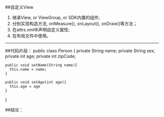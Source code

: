 ##自定义View
1. 继承View, or ViewGroup, or SDK内置的组件;
2. 分别实现构造方法, onMeasure(), onLayout(), onDraw()等方法；
3. 在attrs.xml中声明自定义属性;
4. 在布局文件中使用。

---
##代码片段：
  public class Person {
    private String name;
    private String sex;
    private int age;
    private int zipCode;
    
    public void setName(String name){
      this.name = name;
    }
    
    public void setAge(int age){
      this.age = age
    }
  }
  
  ##结论：
  
  
